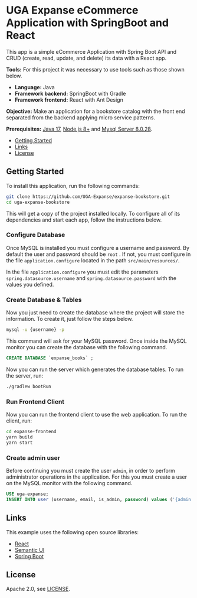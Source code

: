 # UGA Expanse eCommerce Application with SpringBoot and React

This app is a simple eCommerce Application with Spring Boot API and CRUD (create, read, update, and delete) its data with a React app.

**Tools:** For this project it was necessary to use tools such as those shown below.

- **Language:** Java
- **Framework backend:** SpringBoot with Gradle
- **Framework frontend:** React with Ant Design

**Objective:** Make an application for a bookstore catalog with the front end separated from the backend applying micro service patterns.

**Prerequisites:** [Java 17](https://www.oracle.com/java/technologies/downloads/#java17), [Node.js 8+](https://nodejs.org/) and [Mysql Server 8.0.28](https://dev.mysql.com/downloads/mysql/).

- [Getting Started](#getting-started)
- [Links](#links)
- [License](#license)

## Getting Started

To install this application, run the following commands:

```bash
git clone https://github.com/UGA-Expanse/expanse-bookstore.git
cd uga-expanse-bookstore
```

This will get a copy of the project installed locally. To configure all of its dependencies and start each app, follow the instructions below.

### Configure Database

Once MySQL is installed you must configure a username and password. By default the user and password should be `root` . If not, you must configure in the file `application.configure` located in the path `src/main/resources/`.

In the file `application.configure` you must edit the parameters `spring.datasource.username` and `spring.datasource.password` with the values you defined.

### Create Database & Tables

Now you just need to create the database where the project will store the information. To create it, just follow the steps below.

```bash
mysql -u {username} -p
```

This command will ask for your MySQL password. Once inside the MySQL monitor you can create the database with the following command.

```SQL
CREATE DATABASE `expanse_books` ;
```

Now you can run the server which generates the database tables. To run the server, run:

```bash
./gradlew bootRun
```


### Run Frontend Client

Now you can run the frontend client to use the web application. To run the client, run:

```bash
cd expanse-frontend
yarn build
yarn start
```

### Create admin user

Before continuing you must create the user `admin`, in order to perform administrator operations in the application. For this you must create a user on the MySQL monitor with the following command.

```SQL
USE uga-expanse;
INSERT INTO user (username, email, is_admin, password) values ('{admin.username}', '{admin.email}', true, '{admin.password}');
```



## Links

This example uses the following open source libraries:

- [React](https://reactjs.org/)
- [Semantic UI](https://react.semantic-ui.com/)
- [Spring Boot](https://spring.io/projects/spring-boot)

## License

Apache 2.0, see [LICENSE](LICENSE).
